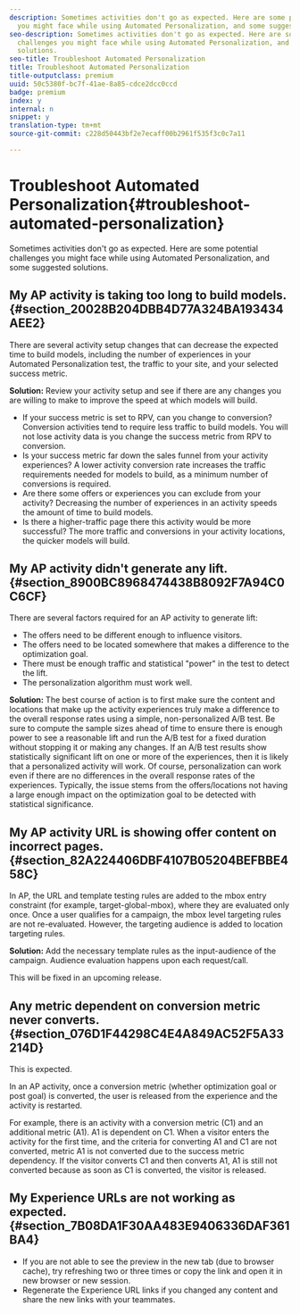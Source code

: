 ```yaml
---
description: Sometimes activities don't go as expected. Here are some potential challenges
  you might face while using Automated Personalization, and some suggested solutions.
seo-description: Sometimes activities don't go as expected. Here are some potential
  challenges you might face while using Automated Personalization, and some suggested
  solutions.
seo-title: Troubleshoot Automated Personalization
title: Troubleshoot Automated Personalization
title-outputclass: premium
uuid: 50c5380f-bc7f-41ae-8a85-cdce2dcc0ccd
badge: premium
index: y
internal: n
snippet: y
translation-type: tm+mt
source-git-commit: c228d50443bf2e7ecaff00b2961f535f3c0c7a11

---
```



# Troubleshoot Automated Personalization{#troubleshoot-automated-personalization}

Sometimes activities don't go as expected. Here are some potential challenges you might face while using Automated Personalization, and some suggested solutions.

## My AP activity is taking too long to build models. {#section_20028B204DBB4D77A324BA193434AEE2}

There are several activity setup changes that can decrease the expected time to build models, including the number of experiences in your Automated Personalization test, the traffic to your site, and your selected success metric.

**Solution:** Review your activity setup and see if there are any changes you are willing to make to improve the speed at which models will build.

* If your success metric is set to RPV, can you change to conversion? Conversion activities tend to require less traffic to build models. You will not lose activity data is you change the success metric from RPV to conversion.
* Is your success metric far down the sales funnel from your activity experiences? A lower activity conversion rate increases the traffic requirements needed for models to build, as a minimum number of conversions is required.
* Are there some offers or experiences you can exclude from your activity? Decreasing the number of experiences in an activity speeds the amount of time to build models.
* Is there a higher-traffic page there this activity would be more successful? The more traffic and conversions in your activity locations, the quicker models will build.

## My AP activity didn't generate any lift. {#section_8900BC8968474438B8092F7A94C0C6CF}

There are several factors required for an AP activity to generate lift:

* The offers need to be different enough to influence visitors.
* The offers need to be located somewhere that makes a difference to the optimization goal.
* There must be enough traffic and statistical "power" in the test to detect the lift.
* The personalization algorithm must work well.

**Solution:** The best course of action is to first make sure the content and locations that make up the activity experiences truly make a difference to the overall response rates using a simple, non-personalized A/B test. Be sure to compute the sample sizes ahead of time to ensure there is enough power to see a reasonable lift and run the A/B test for a fixed duration without stopping it or making any changes. If an A/B test results show statistically significant lift on one or more of the experiences, then it is likely that a personalized activity will work. Of course, personalization can work even if there are no differences in the overall response rates of the experiences. Typically, the issue stems from the offers/locations not having a large enough impact on the optimization goal to be detected with statistical significance.

## My AP activity URL is showing offer content on incorrect pages. {#section_82A224406DBF4107B05204BEFBBE458C}

In AP, the URL and template testing rules are added to the mbox entry constraint (for example, target-global-mbox), where they are evaluated only once. Once a user qualifies for a campaign, the mbox level targeting rules are not re-evaluated. However, the targeting audience is added to location targeting rules.

**Solution:** Add the necessary template rules as the input-audience of the campaign. Audience evaluation happens upon each request/call.

This will be fixed in an upcoming release.

## Any metric dependent on conversion metric never converts. {#section_076D1F44298C4E4A849AC52F5A33214D}

This is expected.

In an AP activity, once a conversion metric (whether optimization goal or post goal) is converted, the user is released from the experience and the activity is restarted.

For example, there is an activity with a conversion metric (C1) and an additional metric (A1). A1 is dependent on C1. When a visitor enters the activity for the first time, and the criteria for converting A1 and C1 are not converted, metric A1 is not converted due to the success metric dependency. If the visitor converts C1 and then converts A1, A1 is still not converted because as soon as C1 is converted, the visitor is released.

## My Experience URLs are not working as expected. {#section_7B08DA1F30AA483E9406336DAF361BA4}

* If you are not able to see the preview in the new tab (due to browser cache), try refreshing two or three times or copy the link and open it in new browser or new session.
* Regenerate the Experience URL links if you changed any content and share the new links with your teammates.

